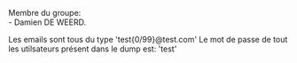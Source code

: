 Membre du groupe:<br>
		- Damien DE WEERD.

Les emails sont tous du type 'test{0/99}@test.com'
Le mot de passe de tout les utilsateurs présent dans le dump est: 'test'
